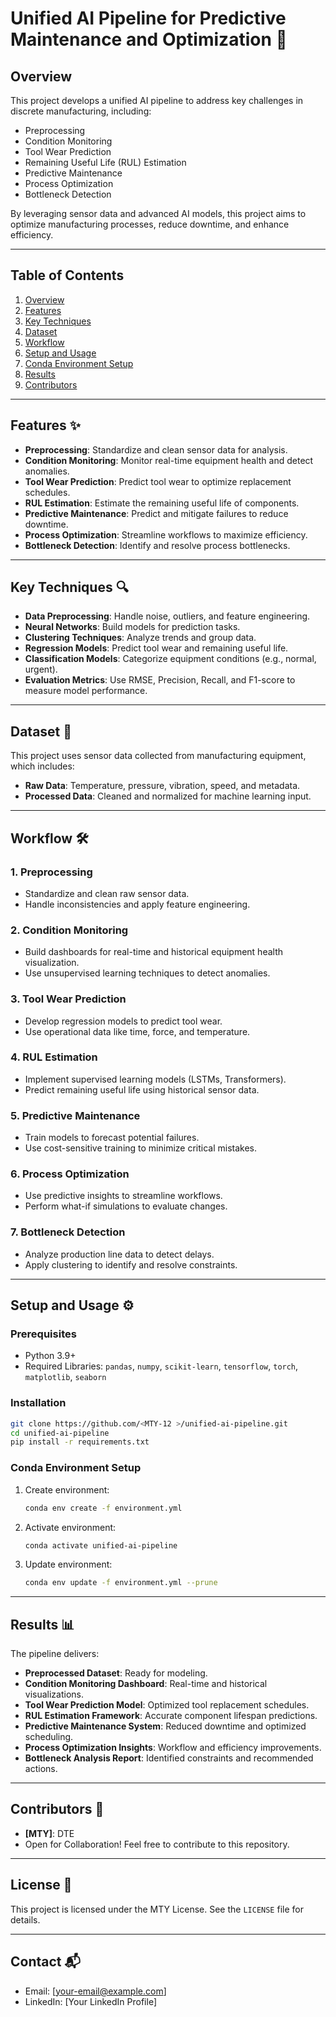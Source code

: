 # Unified AI Pipeline for Predictive Maintenance and Optimization 🚀

## Overview
This project develops a unified AI pipeline to address key challenges in discrete manufacturing, including:
- Preprocessing
- Condition Monitoring
- Tool Wear Prediction
- Remaining Useful Life (RUL) Estimation
- Predictive Maintenance
- Process Optimization
- Bottleneck Detection

By leveraging sensor data and advanced AI models, this project aims to optimize manufacturing processes, reduce downtime, and enhance efficiency.

---

## Table of Contents
1. [Overview](#overview)
2. [Features](#features)
3. [Key Techniques](#key-techniques)
4. [Dataset](#dataset)
5. [Workflow](#workflow)
6. [Setup and Usage](#setup-and-usage)
7. [Conda Environment Setup](#conda-environment-setup)
8. [Results](#results)
9. [Contributors](#contributors)

---

## Features ✨
- **Preprocessing**: Standardize and clean sensor data for analysis.
- **Condition Monitoring**: Monitor real-time equipment health and detect anomalies.
- **Tool Wear Prediction**: Predict tool wear to optimize replacement schedules.
- **RUL Estimation**: Estimate the remaining useful life of components.
- **Predictive Maintenance**: Predict and mitigate failures to reduce downtime.
- **Process Optimization**: Streamline workflows to maximize efficiency.
- **Bottleneck Detection**: Identify and resolve process bottlenecks.

---

## Key Techniques 🔍
- **Data Preprocessing**: Handle noise, outliers, and feature engineering.
- **Neural Networks**: Build models for prediction tasks.
- **Clustering Techniques**: Analyze trends and group data.
- **Regression Models**: Predict tool wear and remaining useful life.
- **Classification Models**: Categorize equipment conditions (e.g., normal, urgent).
- **Evaluation Metrics**: Use RMSE, Precision, Recall, and F1-score to measure model performance.

---

## Dataset 📂
This project uses sensor data collected from manufacturing equipment, which includes:
- **Raw Data**: Temperature, pressure, vibration, speed, and metadata.
- **Processed Data**: Cleaned and normalized for machine learning input.

---

## Workflow 🛠️
### 1. Preprocessing
- Standardize and clean raw sensor data.
- Handle inconsistencies and apply feature engineering.

### 2. Condition Monitoring
- Build dashboards for real-time and historical equipment health visualization.
- Use unsupervised learning techniques to detect anomalies.

### 3. Tool Wear Prediction
- Develop regression models to predict tool wear.
- Use operational data like time, force, and temperature.

### 4. RUL Estimation
- Implement supervised learning models (LSTMs, Transformers).
- Predict remaining useful life using historical sensor data.

### 5. Predictive Maintenance
- Train models to forecast potential failures.
- Use cost-sensitive training to minimize critical mistakes.

### 6. Process Optimization
- Use predictive insights to streamline workflows.
- Perform what-if simulations to evaluate changes.

### 7. Bottleneck Detection
- Analyze production line data to detect delays.
- Apply clustering to identify and resolve constraints.

---

## Setup and Usage ⚙️
### Prerequisites
- Python 3.9+
- Required Libraries: `pandas`, `numpy`, `scikit-learn`, `tensorflow`, `torch`, `matplotlib`, `seaborn`

### Installation
```bash
git clone https://github.com/<MTY-12 >/unified-ai-pipeline.git
cd unified-ai-pipeline
pip install -r requirements.txt
```

### Conda Environment Setup
1. Create environment:
    ```bash
    conda env create -f environment.yml
    ```
2. Activate environment:
    ```bash
    conda activate unified-ai-pipeline
    ```
3. Update environment:
    ```bash
    conda env update -f environment.yml --prune
    ```

---

## Results 📊
The pipeline delivers:
- **Preprocessed Dataset**: Ready for modeling.
- **Condition Monitoring Dashboard**: Real-time and historical visualizations.
- **Tool Wear Prediction Model**: Optimized tool replacement schedules.
- **RUL Estimation Framework**: Accurate component lifespan predictions.
- **Predictive Maintenance System**: Reduced downtime and optimized scheduling.
- **Process Optimization Insights**: Workflow and efficiency improvements.
- **Bottleneck Analysis Report**: Identified constraints and recommended actions.

---

## Contributors 👥
- **[MTY]**: DTE
- Open for Collaboration! Feel free to contribute to this repository.

---

## License 📜
This project is licensed under the MTY License. See the `LICENSE` file for details.

---

## Contact 📬
- Email: [your-email@example.com]
- LinkedIn: [Your LinkedIn Profile]
